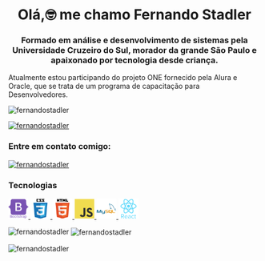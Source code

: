 <h1 align="center">Olá,🤓​ me chamo Fernando Stadler</h1>
<h3 align="center">Formado em análise e desenvolvimento de sistemas pela Universidade Cruzeiro do Sul, morador da grande São Paulo e apaixonado por tecnologia desde criança.</h3>

<p> Atualmente estou participando do projeto  ONE fornecido pela Alura e Oracle, que se trata de um programa de capacitação para Desenvolvedores. </p>
<p align="left"> <img src="https://komarev.com/ghpvc/?username=fernandostadler&label=Profile%20views&color=0e75b6&style=flat" alt="fernandostadler" /> </p>

<p align="left"> <a href="https://github.com/ryo-ma/github-profile-trophy"><img src="https://github-profile-trophy.vercel.app/?username=fernandostadler" alt="fernandostadler" /></a> </p>

<h3 align="left">Entre em contato comigo:</h3>
<p align="left">
<a href="https://linkedin.com/in/fernandostadler" target="blank"><img align="center" src="https://raw.githubusercontent.com/rahuldkjain/github-profile-readme-generator/master/src/images/icons/Social/linked-in-alt.svg" alt="fernandostadler" height="30" width="40" /></a>
</p>

<h3 align="left">Tecnologias</h3>
<p align="left"> <a href="https://getbootstrap.com" target="_blank" rel="noreferrer"> <img src="https://raw.githubusercontent.com/devicons/devicon/master/icons/bootstrap/bootstrap-plain-wordmark.svg" alt="bootstrap" width="40" height="40"/> </a> <a href="https://www.w3schools.com/css/" target="_blank" rel="noreferrer"> <img src="https://raw.githubusercontent.com/devicons/devicon/master/icons/css3/css3-original-wordmark.svg" alt="css3" width="40" height="40"/> </a> <a href="https://www.w3.org/html/" target="_blank" rel="noreferrer"> <img src="https://raw.githubusercontent.com/devicons/devicon/master/icons/html5/html5-original-wordmark.svg" alt="html5" width="40" height="40"/> </a> <a href="https://developer.mozilla.org/en-US/docs/Web/JavaScript" target="_blank" rel="noreferrer"> <img src="https://raw.githubusercontent.com/devicons/devicon/master/icons/javascript/javascript-original.svg" alt="javascript" width="40" height="40"/> </a> <a href="https://www.mysql.com/" target="_blank" rel="noreferrer"> <img src="https://raw.githubusercontent.com/devicons/devicon/master/icons/mysql/mysql-original-wordmark.svg" alt="mysql" width="40" height="40"/> </a> <a href="https://reactjs.org/" target="_blank" rel="noreferrer"> <img src="https://raw.githubusercontent.com/devicons/devicon/master/icons/react/react-original-wordmark.svg" alt="react" width="40" height="40"/> </a> </p>

<p><img align="left" src="https://github-readme-stats.vercel.app/api/top-langs?username=fernandostadler&show_icons=true&locale=en&layout=compact" alt="fernandostadler" /></p>

<p>&nbsp;<img align="center" src="https://github-readme-stats.vercel.app/api?username=fernandostadler&show_icons=true&locale=en" alt="fernandostadler" /></p>

<p><img align="center" src="https://github-readme-streak-stats.herokuapp.com/?user=fernandostadler&" alt="fernandostadler" /></p>
